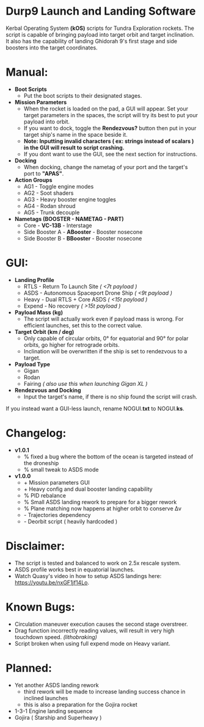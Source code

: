  # Durp9 Launch and Landing Software
 Kerbal Operating System **(kOS)** scripts for Tundra Exploration rockets. The script is capable of bringing payload into target orbit and target inclination. It also has the capability of landing Ghidorah 9's first stage and side boosters into the target coordinates.

 # Manual:
 - **Boot Scripts**
	- Put the boot scripts to their designated stages.
 - **Mission Parameters**
	- When the rocket is loaded on the pad, a GUI will appear. Set your target parameters in the spaces, the script will try its best to put your payload into orbit.
	- If you want to dock, toggle the **Rendezvous?** button then put in your target ship's name in the space beside it.
	- **Note: Inputting invalid characters ( ex: strings instead of scalars ) in the GUI will result to script crashing.**
	- If you dont want to use the GUI, see the next section for instructions.  
 - **Docking**
	- When docking, change the nametag of your port and the target's port to **"APAS"**.
 - **Action Groups**
	- AG1 - Toggle engine modes
	- AG2 - Soot shaders
	- AG3 - Heavy booster engine toggles
	- AG4 - Rodan shroud
	- AG5 - Trunk decouple
 - **Nametags (BOOSTER - NAMETAG - PART)**
	- Core - **VC-13B** - Interstage
	- Side Booster A - **ABooster** - Booster nosecone
	- Side Booster B - **BBooster** - Booster nosecone
	   
 # GUI:
 - **Landing Profile**
 	- RTLS - Return To Launch Site *( \<7t payload )*
 	- ASDS - Autonomous Spaceport Drone Ship *( \<9t payload )*
 	- Heavy - Dual RTLS + Core ASDS *( \<15t payload )*
 	- Expend - No recovery *( >15t payload )*
 - **Payload Mass (kg)**
 	- The script will actually work even if payload mass is wrong. For efficient launches, set this to the correct value.
 - **Target Orbit (km / deg)**
 	- Only capable of circular orbits, 0° for equatorial and 90° for polar orbits, go higher for retrograde orbits.
 	- Inclination will be overwritten if the ship is set to rendezvous to a target.
 - **Payload Type**
 	- Gigan
    - Rodan
    - Fairing *( also use this when launching Gigan XL )*
 - **Rendezvous and Docking**
 	- Input the target's name, if there is no ship found the script will crash.
 
 If you instead want a GUI-less launch, rename NOGUI.**txt** to NOGUI.**ks**.

	
 # Changelog:
- **v1.0.1**
	- % fixed a bug where the bottom of the ocean is targeted instead of the droneship
	- % small tweak to ASDS mode
- **v1.0.0**
	- \+ Mission parameters GUI
 	- \+ Heavy config and dual booster landing capability
 	- % PID rebalance
 	- % Small ASDS landing rework to prepare for a bigger rework 
	- % Plane matching now happens at higher orbit to conserve Δv
 	- \- Trajectories dependency
 	- \- Deorbit script ( heavily hardcoded )

 # Disclaimer:
 - The script is tested and balanced to work on 2.5x rescale system.
 - ASDS profile works best in equatorial launches.
 - Watch Quasy's video in how to setup ASDS landings here: https://youtu.be/nxGF1jf14Lo.

 # Known Bugs:
 - Circulation maneuver execution causes the second stage overstreer.
 - Drag function incorrectly reading values, will result in very high touchdown speed. *(lithobraking)*
 - Script broken when using full expend mode on Heavy variant.
	
 # Planned:
 - Yet another ASDS landing rework
 	- third rework will be made to increase landing success chance in inclined launches
 	- this is also a preparation for the Gojira rocket
 - 1-3-1 Engine landing sequence
 - Gojira ( Starship and Superheavy )